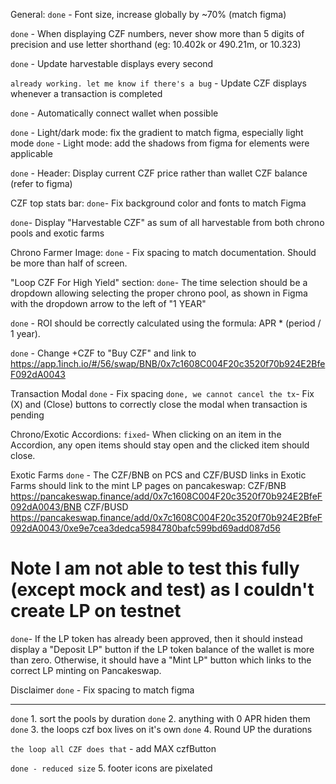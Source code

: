 General:
`done` - Font size, increase globally by ~70% (match figma) 

`done` - When displaying CZF numbers, never show more than 5 digits of precision and use letter shorthand (eg: 10.402k or 490.21m, or 10.323)

`done` - Update harvestable displays every second

`already working. let me know if there's a bug` -  Update CZF displays whenever a transaction is completed

`done` - Automatically connect wallet when possible

`done` - Light/dark mode: fix the gradient to match figma, especially light mode
`done` - Light mode: add the shadows from figma for elements were applicable


`done` - Header: Display current CZF price rather than wallet CZF balance (refer to figma)

CZF top stats bar: 
`done`- Fix background color and fonts to match Figma

`done`- Display "Harvestable CZF" as sum of all harvestable from both chrono pools and exotic farms

Chrono Farmer Image:
`done` - Fix spacing to match documentation. Should be more than half of screen.

"Loop CZF For High Yield" section:
`done`- The time selection should be a dropdown allowing selecting the proper chrono pool, as shown in Figma with the dropdown arrow to the left of "1 YEAR"

`done` - ROI should be correctly calculated using the formula: APR * (period / 1 year).

`done` - Change +CZF to "Buy CZF" and link to https://app.1inch.io/#/56/swap/BNB/0x7c1608C004F20c3520f70b924E2BfeF092dA0043

Transaction Modal
`done` - Fix spacing
`done, we cannot cancel the tx`- Fix (X) and (Close) buttons to correctly close the modal when transaction is pending

Chrono/Exotic Accordions:
`fixed`- When clicking on an item in the Accordion, any open items should stay open and the clicked item should close.

Exotic Farms
`done` - The CZF/BNB on PCS and CZF/BUSD links in Exotic Farms should link to the mint LP pages on pancakeswap:
CZF/BNB https://pancakeswap.finance/add/0x7c1608C004F20c3520f70b924E2BfeF092dA0043/BNB
CZF/BUSD https://pancakeswap.finance/add/0x7c1608C004F20c3520f70b924E2BfeF092dA0043/0xe9e7cea3dedca5984780bafc599bd69add087d56

# Note I am not able to test this fully (except mock and test) as I couldn't create LP on testnet
` done `- If the LP token has already been approved, then it should instead display a "Deposit LP" button if the LP token balance of the wallet is more than zero. Otherwise, it should have a "Mint LP" button which links to the correct LP minting on Pancakeswap.

Disclaimer
`done` - Fix spacing to match figma


---
`done` 1. sort the pools by duration
`done` 2. anything with 0 APR hiden them
`done` 3. the loops czf box lives on it's own
`done` 4. Round UP the durations

`the loop all CZF does that` - add MAX czfButton

`done - reduced size` 5. footer icons are pixelated 

